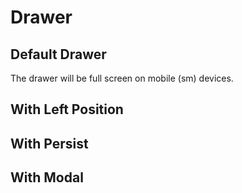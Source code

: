 <script setup>
import DrawerExample from './drawer/examples/DrawerExample.vue'
</script>

# Drawer

## Default Drawer
The drawer will be full screen on mobile (sm) devices.

<DrawerExample />

## With Left Position
<DrawerExample position="left" /> 

## With Persist
<DrawerExample persist /> 

## With Modal
<DrawerExample withModal /> 